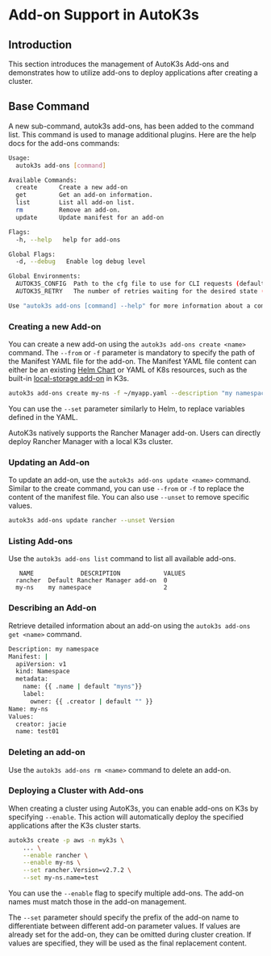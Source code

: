 # Add-on Support in AutoK3s

## Introduction

This section introduces the management of AutoK3s Add-ons and demonstrates how to utilize add-ons to deploy applications after creating a cluster.

## Base Command

A new sub-command, autok3s add-ons, has been added to the command list. This command is used to manage additional plugins. Here are the help docs for the add-ons commands:
```sh
Usage:
  autok3s add-ons [command]

Available Commands:
  create      Create a new add-on
  get         Get an add-on information.
  list        List all add-on list.
  rm          Remove an add-on.
  update      Update manifest for an add-on

Flags:
  -h, --help   help for add-ons

Global Flags:
  -d, --debug   Enable log debug level

Global Environments:
  AUTOK3S_CONFIG  Path to the cfg file to use for CLI requests (default ~/.autok3s)
  AUTOK3S_RETRY   The number of retries waiting for the desired state (default 20)

Use "autok3s add-ons [command] --help" for more information about a command.
```

### Creating a new Add-on

You can create a new add-on using the `autok3s add-ons create <name>` command. The `--from` or `-f` parameter is mandatory to specify the path of the Manifest YAML file for the add-on. 
The Manifest YAML file content can either be an existing [Helm Chart](https://docs.k3s.io/zh/helm) or YAML of K8s resources, such as the built-in [local-storage add-on](https://github.com/k3s-io/k3s/blob/master/manifests/local-storage.yaml) in K3s.

```sh
autok3s add-ons create my-ns -f ~/myapp.yaml --description "my namespace" --set name=test01 --set creator=jacie
```

You can use the `--set` parameter similarly to Helm, to replace variables defined in the YAML.

AutoK3s natively supports the Rancher Manager add-on. Users can directly deploy Rancher Manager with a local K3s cluster.

### Updating an Add-on

To update an add-on, use the `autok3s add-ons update <name>` command. Similar to the create command, you can use `--from` or `-f` to replace the content of the manifest file. You can also use `--unset` to remove specific values.

```sh
autok3s add-ons update rancher --unset Version
```

### Listing Add-ons

Use the `autok3s add-ons list` command to list all available add-ons.

```
   NAME             DESCRIPTION            VALUES
  rancher  Default Rancher Manager add-on  0
  my-ns    my namespace                    2
```

### Describing an Add-on

Retrieve detailed information about an add-on using the `autok3s add-ons get <name>` command.

```sh
Description: my namespace
Manifest: |
  apiVersion: v1
  kind: Namespace
  metadata:
    name: {{ .name | default "myns"}}
    label:
      owner: {{ .creator | default "" }}
Name: my-ns
Values:
  creator: jacie
  name: test01
```

### Deleting an add-on

Use the `autok3s add-ons rm <name>` command to delete an add-on.

### Deploying a Cluster with Add-ons

When creating a cluster using AutoK3s, you can enable add-ons on K3s by specifying `--enable`. This action will automatically deploy the specified applications after the K3s cluster starts.

```sh
autok3s create -p aws -n myk3s \
    ... \
    --enable rancher \
    --enable my-ns \
    --set rancher.Version=v2.7.2 \
    --set my-ns.name=test
```

You can use the `--enable` flag to specify multiple add-ons. The add-on names must match those in the add-on management. 

The `--set` parameter should specify the prefix of the add-on name to differentiate between different add-on parameter values. If values are already set for the add-on, they can be omitted during cluster creation. If values are specified, they will be used as the final replacement content.
